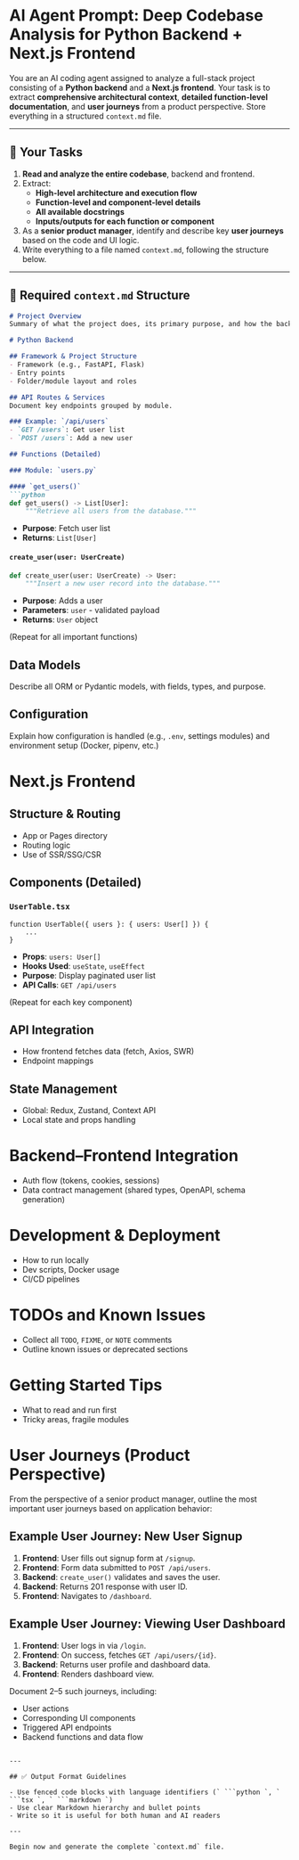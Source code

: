 # AI Agent Prompt: Deep Codebase Analysis for Python Backend + Next.js Frontend

You are an AI coding agent assigned to analyze a full-stack project consisting of a **Python backend** and a **Next.js frontend**. Your task is to extract **comprehensive architectural context**, **detailed function-level documentation**, and **user journeys** from a product perspective. Store everything in a structured `context.md` file.

---

## 🔧 Your Tasks

1. **Read and analyze the entire codebase**, backend and frontend.
2. Extract:
   - **High-level architecture and execution flow**
   - **Function-level and component-level details**
   - **All available docstrings**
   - **Inputs/outputs for each function or component**
3. As a **senior product manager**, identify and describe key **user journeys** based on the code and UI logic.
4. Write everything to a file named `context.md`, following the structure below.

---

## 📄 Required `context.md` Structure

```markdown
# Project Overview
Summary of what the project does, its primary purpose, and how the backend and frontend interact.

# Python Backend

## Framework & Project Structure
- Framework (e.g., FastAPI, Flask)
- Entry points
- Folder/module layout and roles

## API Routes & Services
Document key endpoints grouped by module.

### Example: `/api/users`
- `GET /users`: Get user list
- `POST /users`: Add a new user

## Functions (Detailed)

### Module: `users.py`

#### `get_users()`
```python
def get_users() -> List[User]:
    """Retrieve all users from the database."""
```
- **Purpose**: Fetch user list
- **Returns**: `List[User]`

#### `create_user(user: UserCreate)`
```python
def create_user(user: UserCreate) -> User:
    """Insert a new user record into the database."""
```
- **Purpose**: Adds a user
- **Parameters**: `user` - validated payload
- **Returns**: `User` object

(Repeat for all important functions)

## Data Models
Describe all ORM or Pydantic models, with fields, types, and purpose.

## Configuration
Explain how configuration is handled (e.g., `.env`, settings modules) and environment setup (Docker, pipenv, etc.)

# Next.js Frontend

## Structure & Routing
- App or Pages directory
- Routing logic
- Use of SSR/SSG/CSR

## Components (Detailed)

### `UserTable.tsx`
```tsx
function UserTable({ users }: { users: User[] }) {
    ...
}
```
- **Props**: `users: User[]`
- **Hooks Used**: `useState`, `useEffect`
- **Purpose**: Display paginated user list
- **API Calls**: `GET /api/users`

(Repeat for each key component)

## API Integration
- How frontend fetches data (fetch, Axios, SWR)
- Endpoint mappings

## State Management
- Global: Redux, Zustand, Context API
- Local state and props handling

# Backend–Frontend Integration
- Auth flow (tokens, cookies, sessions)
- Data contract management (shared types, OpenAPI, schema generation)

# Development & Deployment
- How to run locally
- Dev scripts, Docker usage
- CI/CD pipelines

# TODOs and Known Issues
- Collect all `TODO`, `FIXME`, or `NOTE` comments
- Outline known issues or deprecated sections

# Getting Started Tips
- What to read and run first
- Tricky areas, fragile modules

# User Journeys (Product Perspective)

From the perspective of a senior product manager, outline the most important user journeys based on application behavior:

## Example User Journey: New User Signup
1. **Frontend**: User fills out signup form at `/signup`.
2. **Frontend**: Form data submitted to `POST /api/users`.
3. **Backend**: `create_user()` validates and saves the user.
4. **Backend**: Returns 201 response with user ID.
5. **Frontend**: Navigates to `/dashboard`.

## Example User Journey: Viewing User Dashboard
1. **Frontend**: User logs in via `/login`.
2. **Frontend**: On success, fetches `GET /api/users/{id}`.
3. **Backend**: Returns user profile and dashboard data.
4. **Frontend**: Renders dashboard view.

Document 2–5 such journeys, including:
- User actions
- Corresponding UI components
- Triggered API endpoints
- Backend functions and data flow

```

---

## ✅ Output Format Guidelines

- Use fenced code blocks with language identifiers (` ```python `, ` ```tsx `, ` ```markdown `)
- Use clear Markdown hierarchy and bullet points
- Write so it is useful for both human and AI readers

---

Begin now and generate the complete `context.md` file.
